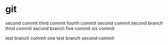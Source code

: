 # git
second commit
third commit
fourth commit
second commit second branch
third commit second branch
five commit
six commit

test branch commit one
test branch second commit
